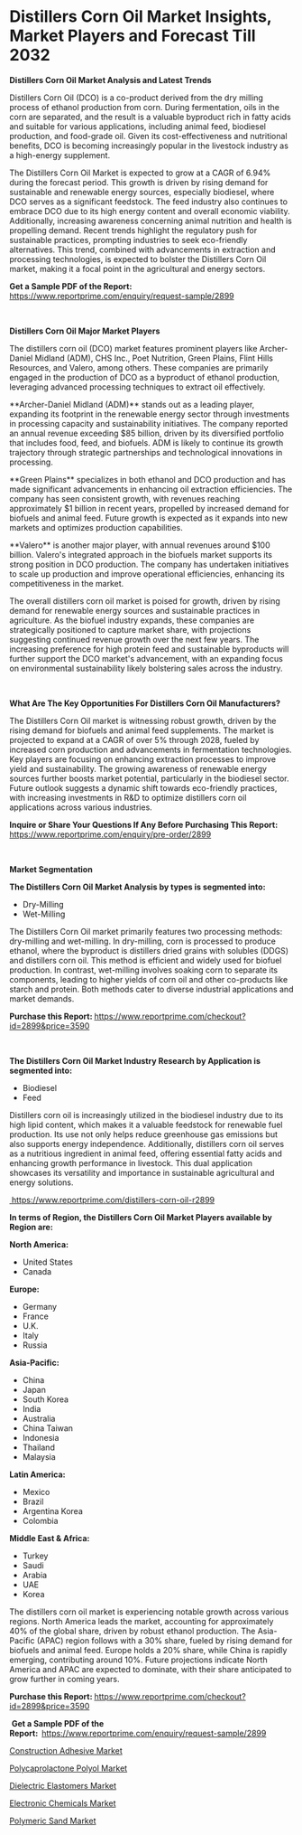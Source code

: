 <p><h1>Distillers Corn Oil Market Insights, Market Players and Forecast Till 2032</h1></p><p><strong>Distillers Corn Oil Market Analysis and Latest Trends</strong></p>
<p><p>Distillers Corn Oil (DCO) is a co-product derived from the dry milling process of ethanol production from corn. During fermentation, oils in the corn are separated, and the result is a valuable byproduct rich in fatty acids and suitable for various applications, including animal feed, biodiesel production, and food-grade oil. Given its cost-effectiveness and nutritional benefits, DCO is becoming increasingly popular in the livestock industry as a high-energy supplement.</p><p>The Distillers Corn Oil Market is expected to grow at a CAGR of 6.94% during the forecast period. This growth is driven by rising demand for sustainable and renewable energy sources, especially biodiesel, where DCO serves as a significant feedstock. The feed industry also continues to embrace DCO due to its high energy content and overall economic viability. Additionally, increasing awareness concerning animal nutrition and health is propelling demand. Recent trends highlight the regulatory push for sustainable practices, prompting industries to seek eco-friendly alternatives. This trend, combined with advancements in extraction and processing technologies, is expected to bolster the Distillers Corn Oil market, making it a focal point in the agricultural and energy sectors.</p></p>
<p><strong>Get a Sample PDF of the Report:&nbsp;</strong> <a href="https://www.reportprime.com/enquiry/request-sample/2899?utm_campaign=2005&utm_medium=2&utm_source=Github&utm_content=ia&utm_term=18032025&utm_id=distillers-corn-oil">https://www.reportprime.com/enquiry/request-sample/2899</a></p>
<p>&nbsp;</p>
<p><strong>Distillers Corn Oil Major Market Players</strong></p>
<p><p>The distillers corn oil (DCO) market features prominent players like Archer-Daniel Midland (ADM), CHS Inc., Poet Nutrition, Green Plains, Flint Hills Resources, and Valero, among others. These companies are primarily engaged in the production of DCO as a byproduct of ethanol production, leveraging advanced processing techniques to extract oil effectively.</p><p>**Archer-Daniel Midland (ADM)** stands out as a leading player, expanding its footprint in the renewable energy sector through investments in processing capacity and sustainability initiatives. The company reported an annual revenue exceeding $85 billion, driven by its diversified portfolio that includes food, feed, and biofuels. ADM is likely to continue its growth trajectory through strategic partnerships and technological innovations in processing.</p><p>**Green Plains** specializes in both ethanol and DCO production and has made significant advancements in enhancing oil extraction efficiencies. The company has seen consistent growth, with revenues reaching approximately $1 billion in recent years, propelled by increased demand for biofuels and animal feed. Future growth is expected as it expands into new markets and optimizes production capabilities.</p><p>**Valero** is another major player, with annual revenues around $100 billion. Valero's integrated approach in the biofuels market supports its strong position in DCO production. The company has undertaken initiatives to scale up production and improve operational efficiencies, enhancing its competitiveness in the market.</p><p>The overall distillers corn oil market is poised for growth, driven by rising demand for renewable energy sources and sustainable practices in agriculture. As the biofuel industry expands, these companies are strategically positioned to capture market share, with projections suggesting continued revenue growth over the next few years. The increasing preference for high protein feed and sustainable byproducts will further support the DCO market's advancement, with an expanding focus on environmental sustainability likely bolstering sales across the industry.</p></p>
<p>&nbsp;</p>
<p><strong>What Are The Key Opportunities For Distillers Corn Oil Manufacturers?</strong></p>
<p><p>The Distillers Corn Oil market is witnessing robust growth, driven by the rising demand for biofuels and animal feed supplements. The market is projected to expand at a CAGR of over 5% through 2028, fueled by increased corn production and advancements in fermentation technologies. Key players are focusing on enhancing extraction processes to improve yield and sustainability. The growing awareness of renewable energy sources further boosts market potential, particularly in the biodiesel sector. Future outlook suggests a dynamic shift towards eco-friendly practices, with increasing investments in R&D to optimize distillers corn oil applications across various industries.</p></p>
<p><strong>Inquire or Share Your Questions If Any Before Purchasing This Report:</strong> <a href="https://www.reportprime.com/enquiry/pre-order/2899?utm_campaign=2005&utm_medium=2&utm_source=Github&utm_content=ia&utm_term=18032025&utm_id=distillers-corn-oil">https://www.reportprime.com/enquiry/pre-order/2899</a></p>
<p>&nbsp;</p>
<p><strong>Market Segmentation</strong></p>
<p><strong>The Distillers Corn Oil Market Analysis by types is segmented into:</strong></p>
<p><ul><li>Dry-Milling</li><li>Wet-Milling</li></ul></p>
<p><p>The Distillers Corn Oil market primarily features two processing methods: dry-milling and wet-milling. In dry-milling, corn is processed to produce ethanol, where the byproduct is distillers dried grains with solubles (DDGS) and distillers corn oil. This method is efficient and widely used for biofuel production. In contrast, wet-milling involves soaking corn to separate its components, leading to higher yields of corn oil and other co-products like starch and protein. Both methods cater to diverse industrial applications and market demands.</p></p>
<p><strong>Purchase this Report:&nbsp;</strong><a href="https://www.reportprime.com/checkout?id=2899&price=3590&utm_campaign=2005&utm_medium=2&utm_source=Github&utm_content=ia&utm_term=18032025&utm_id=distillers-corn-oil">https://www.reportprime.com/checkout?id=2899&price=3590</a></p>
<p>&nbsp;</p>
<p><strong>The Distillers Corn Oil Market Industry Research by Application is segmented into:</strong></p>
<p><ul><li>Biodiesel</li><li>Feed</li></ul></p>
<p><p>Distillers corn oil is increasingly utilized in the biodiesel industry due to its high lipid content, which makes it a valuable feedstock for renewable fuel production. Its use not only helps reduce greenhouse gas emissions but also supports energy independence. Additionally, distillers corn oil serves as a nutritious ingredient in animal feed, offering essential fatty acids and enhancing growth performance in livestock. This dual application showcases its versatility and importance in sustainable agricultural and energy solutions.</p></p>
<p><a href="https://www.reportprime.com/distillers-corn-oil-r2899?utm_campaign=2005&utm_medium=2&utm_source=Github&utm_content=ia&utm_term=18032025&utm_id=distillers-corn-oil">&nbsp;https://www.reportprime.com/distillers-corn-oil-r2899</a></p>
<p><strong>In terms of Region, the Distillers Corn Oil Market Players available by Region are:</strong></p>
<p>
    <p> <strong> North America: </strong>
        <ul>
            <li>United States</li>
            <li>Canada</li>
        </ul>
        </p> 
    <p> <strong> Europe: </strong>
        <ul>
            <li>Germany</li>
            <li>France</li>
            <li>U.K.</li>
            <li>Italy</li>
            <li>Russia</li>
        </ul>
        </p> 
    <p> <strong> Asia-Pacific: </strong>
        <ul>
            <li>China</li>
            <li>Japan</li>
            <li>South Korea</li>
            <li>India</li>
            <li>Australia</li>
            <li>China Taiwan</li>
            <li>Indonesia</li>
            <li>Thailand</li>
            <li>Malaysia</li>
        </ul>
        </p> 
    <p> <strong> Latin America: </strong>
        <ul>
            <li>Mexico</li>
            <li>Brazil</li>
            <li>Argentina Korea</li>
            <li>Colombia</li>
        </ul>
        </p> 
    <p> <strong> Middle East & Africa: </strong>
        <ul>
            <li>Turkey</li>
            <li>Saudi</li>
            <li>Arabia</li>
            <li>UAE</li>
            <li>Korea</li>
        </ul>
    </p>
    </p>
<p><p>The distillers corn oil market is experiencing notable growth across various regions. North America leads the market, accounting for approximately 40% of the global share, driven by robust ethanol production. The Asia-Pacific (APAC) region follows with a 30% share, fueled by rising demand for biofuels and animal feed. Europe holds a 20% share, while China is rapidly emerging, contributing around 10%. Future projections indicate North America and APAC are expected to dominate, with their share anticipated to grow further in coming years.</p></p>
<p><strong>Purchase this Report: </strong><a href="https://www.reportprime.com/checkout?id=2899&price=3590&utm_campaign=2005&utm_medium=2&utm_source=Github&utm_content=ia&utm_term=18032025&utm_id=distillers-corn-oil">https://www.reportprime.com/checkout?id=2899&price=3590</a></p>
<p>&nbsp;<strong>Get a Sample PDF of the Report:&nbsp;&nbsp;</strong><a href="https://www.reportprime.com/enquiry/request-sample/2899?utm_campaign=2005&utm_medium=2&utm_source=Github&utm_content=ia&utm_term=18032025&utm_id=distillers-corn-oil">https://www.reportprime.com/enquiry/request-sample/2899</a></p>
<p><strong></strong></p>
<p><p><a href="https://github.com/vestadjogile/Market-Research-Report-List-1/blob/main/construction-adhesive-market.md?utm_campaign=2005&utm_medium=2&utm_source=Github&utm_content=ia&utm_term=18032025&utm_id=distillers-corn-oil">Construction Adhesive Market</a></p><p><a href="https://github.com/kohushamudo3/Market-Research-Report-List-1/blob/main/polycaprolactone-polyol-market.md?utm_campaign=2005&utm_medium=2&utm_source=Github&utm_content=ia&utm_term=18032025&utm_id=distillers-corn-oil">Polycaprolactone Polyol Market</a></p><p><a href="https://github.com/eskelimaksic/Market-Research-Report-List-1/blob/main/dielectric-elastomers-market.md?utm_campaign=2005&utm_medium=2&utm_source=Github&utm_content=ia&utm_term=18032025&utm_id=distillers-corn-oil">Dielectric Elastomers Market</a></p><p><a href="https://github.com/gogashopkewy/Market-Research-Report-List-1/blob/main/electronic-chemicals-market.md?utm_campaign=2005&utm_medium=2&utm_source=Github&utm_content=ia&utm_term=18032025&utm_id=distillers-corn-oil">Electronic Chemicals Market</a></p><p><a href="https://github.com/myrieronays5/Market-Research-Report-List-1/blob/main/polymeric-sand-market.md?utm_campaign=2005&utm_medium=2&utm_source=Github&utm_content=ia&utm_term=18032025&utm_id=distillers-corn-oil">Polymeric Sand Market</a></p></p>